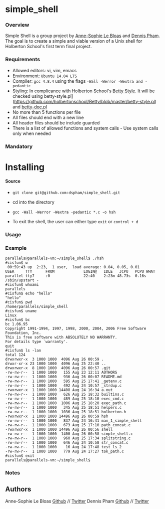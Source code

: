 simple_shell
============

### Overview
Simple Shell is a group project by [Anne-Sophie Le Bloas](https://github.com/aslebloas) and [Dennis Pham](https://github.com/dspham/). The goal is to create a simple and viable version of a Unix shell for Holberton School's first term final project.

### Requirements
* Allowed editors: vi, vim, emacs
* Environment: `Ubuntu 14.04 LTS`
* Compiler: `gcc 4.8.4` using the flags `-Wall -Werror -Wextra and -pedantic`
* Styling: In complicance with Holberton School's [Betty Style](https://github.com/holbertonschool/Betty/wiki). It will be checked using betty-style.pl](https://github.com/holbertonschool/Betty/blob/master/betty-style.pl) and [betty-doc.pl](https://github.com/holbertonschool/Betty/blob/master/betty-doc.pl)
* No more than 5 functions per file
* All files should end with a new line
* All header files should be include guarded
* There is a list of allowed functions and system calls - Use system calls only when needed

### Mandatory





Installing
==========
#### Source
* `git clone git@github.com:dspham/simple_shell.git`
* cd into the directory
* `gcc -Wall -Werror -Wextra -pedantic *.c -o hsh`

* To exit the shell, the user can either type `exit` or `control + d`



### Usage



### Example
```
parallels@parallels-vm:~/simple_shell$ ./hsh
#cisfun$ w
 00:59:43 up  2:23,  1 user,  load average: 0.04, 0.05, 0.01
USER     TTY      FROM             LOGIN@   IDLE   JCPU   PCPU WHAT
parallel tty7     :0               22:40    2:23m 48.73s  0.16s /sbin/upstart -
#cisfun$ whoami
parallels
#cisfun$ echo "hello"
"hello"
#cisfun$ pwd
/home/parallels/simple_shell
#cisfun$ uname
Linux
#cisfun$ bc
bc 1.06.95
Copyright 1991-1994, 1997, 1998, 2000, 2004, 2006 Free Software Foundation, Inc.
This is free software with ABSOLUTELY NO WARRANTY.
For details type `warranty'.
quit
#cisfun$ ls -lan
total 124
drwxrwxr-x  3 1000 1000  4096 Aug 26 00:59 .
drwxr-xr-x 23 1000 1000  4096 Aug 25 22:40 ..
drwxrwxr-x  8 1000 1000  4096 Aug 26 00:57 .git
-rw-rw-r--  1 1000 1000   155 Aug 23 12:11 AUTHORS
-rw-rw-r--  1 1000 1000   936 Aug 26 00:07 README.md
-rw-rw-r--  1 1000 1000   595 Aug 25 17:41 _getenv.c
-rw-rw-r--  1 1000 1000   492 Aug 24 10:57 _strdup.c
-rwxrwxr-x  1 1000 1000 14408 Aug 24 16:34 a.out
-rw-rw-r--  1 1000 1000   626 Aug 25 18:32 builtins.c
-rw-rw-r--  1 1000 1000   489 Aug 25 18:10 exec_cmd.c
-rw-rw-r--  1 1000 1000  1006 Aug 25 18:20 exec_path.c
-rw-rw-r--  1 1000 1000   345 Aug 25 18:51 helpers.c
-rw-rw-r--  1 1000 1000  1036 Aug 25 18:51 holberton.h
-rwxrwxr-x  1 1000 1000 14496 Aug 26 00:59 hsh
-rw-rw-r--  1 1000 1000   837 Aug 24 16:41 man_1_simple_shell
-rw-rw-r--  1 1000 1000   673 Aug 25 17:10 path_concat.c
-rwxrwxr-x  1 1000 1000 14496 Aug 26 00:56 shell
-rw-rw-r--  1 1000 1000  1400 Aug 26 00:58 simple_shell.c
-rw-rw-r--  1 1000 1000   960 Aug 25 17:34 splitstring.c
-rw-rw-r--  1 1000 1000   646 Aug 24 10:58 str_concat.c
-rw-rw-r--  1 1000 1000    16 Aug 24 17:48 test_ls_2
-rw-rw-r--  1 1000 1000   779 Aug 24 17:27 tok_path.c
#cisfun$ exit
parallels@parallels-vm:~/simple_shell$ 
```

### Notes


Authors
--------
Anne-Sophie Le Bloas [Github](https://github.com/aslebloas) // [Twitter](https://twitter.com/anneso_special)
Dennis Pham [Github](https://github.com/dspham/) // [Twitter](https://twitter.com/grepdennis)
